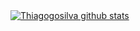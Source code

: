 <div>
   <a href="https://github.com/thiagogosilva"><img align="center" src="https://github-readme-stats.vercel.app/api?username=thiagogosilva&show_icons=true&include_all_commits=true&theme=tokyonight&rank_icon=github&hide_border=true" alt="Thiagogosilva github stats" /></a>
</div>
